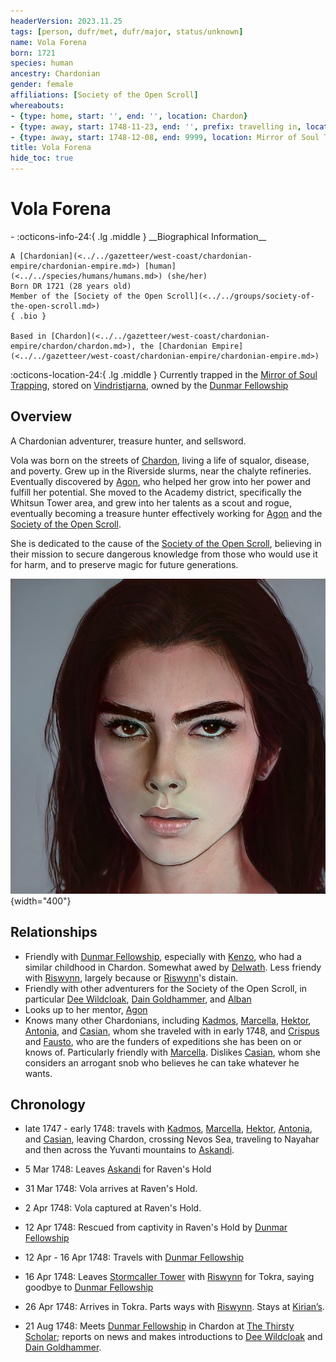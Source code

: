 ```yaml
---
headerVersion: 2023.11.25
tags: [person, dufr/met, dufr/major, status/unknown]
name: Vola Forena
born: 1721
species: human
ancestry: Chardonian
gender: female
affiliations: [Society of the Open Scroll]
whereabouts:
- {type: home, start: '', end: '', location: Chardon}
- {type: away, start: 1748-11-23, end: '', prefix: travelling in, location: Dunmar}
- {type: away, start: 1748-12-08, end: 9999, location: Mirror of Soul Trapping}
title: Vola Forena
hide_toc: true
---
```


# Vola Forena
<div class="grid cards ext-narrow-margin ext-one-column" markdown>
- :octicons-info-24:{ .lg .middle } __Biographical Information__

    A [Chardonian](<../../gazetteer/west-coast/chardonian-empire/chardonian-empire.md>) [human](<../../species/humans/humans.md>) (she/her)  
    Born DR 1721 (28 years old)  
    Member of the [Society of the Open Scroll](<../../groups/society-of-the-open-scroll.md>)  
    { .bio }

    Based in [Chardon](<../../gazetteer/west-coast/chardonian-empire/chardon/chardon.md>), the [Chardonian Empire](<../../gazetteer/west-coast/chardonian-empire/chardonian-empire.md>)
</div>

:octicons-location-24:{ .lg .middle } Currently trapped in the [Mirror of Soul Trapping](<../../campaigns/dunmari-frontier/treasure/treasure-from-agata/mirror-of-soul-trapping.md>), stored on [Vindristjarna](<../../things/ships/vindristjarna.md>), owned by the [Dunmar Fellowship](<../pcs/dunmar-fellowship/dunmar-fellowship.md>)


## Overview

A Chardonian adventurer, treasure hunter, and sellsword.

Vola was born on the streets of [Chardon](<../../gazetteer/west-coast/chardonian-empire/chardon/chardon.md>), living a life of squalor, disease, and poverty. Grew up in the Riverside slurms, near the chalyte refineries.  Eventually discovered by [Agon](<./agon.md>), who helped her grow into her power and fulfill her potential.  She moved to the Academy district, specifically the Whitsun Tower area, and grew into her talents as a scout and rogue, eventually becoming a treasure hunter effectively working for [Agon](<./agon.md>) and the [Society of the Open Scroll](<../../groups/society-of-the-open-scroll.md>). 

She is dedicated to the cause of the [Society of the Open Scroll](<../../groups/society-of-the-open-scroll.md>), believing in their mission to secure dangerous knowledge from those who would use it for harm, and to preserve magic for future generations.



![Vola](../../assets/vola.png){width="400"}

## Relationships

- Friendly with [Dunmar Fellowship](<../pcs/dunmar-fellowship/dunmar-fellowship.md>), especially with [Kenzo](<../pcs/dunmar-fellowship/kenzo.md>), who had a similar childhood in Chardon. Somewhat awed by [Delwath](<../pcs/dunmar-fellowship/delwath.md>). Less friendy with [Riswynn](<../pcs/dunmar-fellowship/riswynn.md>), largely because or [Riswynn](<../pcs/dunmar-fellowship/riswynn.md>)'s distain. 
- Friendly with other adventurers for the Society of the Open Scroll, in particular [Dee Wildcloak](<../halflings/dee-wildcloak.md>), [Dain Goldhammer](<../dwarves/dain-goldhammer.md>), and [Alban](<./alban.md>)
- Looks up to her mentor, [Agon](<./agon.md>)
- Knows many other Chardonians, including [Kadmos](<./kadmos.md>), [Marcella](<./marcella.md>), [Hektor](<./hektor.md>), [Antonia](<./antonia.md>), and [Casian](<./casian.md>), whom she traveled with in early 1748, and [Crispus](<./crispus.md>) and [Fausto](<./fausto.md>), who are the funders of expeditions she has been on or knows of. Particularly friendly with [Marcella](<./marcella.md>). Dislikes [Casian](<./casian.md>), whom she considers an arrogant snob who believes he can take whatever he wants. 

## Chronology

- late 1747 - early 1748: travels with [Kadmos](<./kadmos.md>), [Marcella](<./marcella.md>), [Hektor](<./hektor.md>), [Antonia](<./antonia.md>), and [Casian](<./casian.md>), leaving Chardon, crossing Nevos Sea, traveling to Nayahar and then across the Yuvanti mountains to [Askandi](<../../gazetteer/greater-dunmar/realms/dunmar/central-dunmar/askandi.md>).  

- 5 Mar 1748: Leaves [Askandi](<../../gazetteer/greater-dunmar/realms/dunmar/central-dunmar/askandi.md>) for Raven's Hold
- 31 Mar 1748: Vola arrives at Raven's Hold. 
- 2 Apr 1748: Vola captured at Raven's Hold. 
- 12 Apr 1748: Rescued from captivity in Raven's Hold by [Dunmar Fellowship](<../pcs/dunmar-fellowship/dunmar-fellowship.md>)
- 12 Apr - 16 Apr 1748: Travels with [Dunmar Fellowship](<../pcs/dunmar-fellowship/dunmar-fellowship.md>)
- 16 Apr 1748: Leaves [Stormcaller Tower](<../../gazetteer/greater-dunmar/dunmari-basin/stormcaller-tower.md>) with [Riswynn](<../pcs/dunmar-fellowship/riswynn.md>) for Tokra, saying goodbye to [Dunmar Fellowship](<../pcs/dunmar-fellowship/dunmar-fellowship.md>)
- 26 Apr 1748: Arrives in Tokra. Parts ways with [Riswynn](<../pcs/dunmar-fellowship/riswynn.md>). Stays at [Kirian’s](<../../gazetteer/greater-dunmar/realms/dunmar/central-dunmar/tokra/kirians.md>). 

- 21 Aug 1748: Meets [Dunmar Fellowship](<../pcs/dunmar-fellowship/dunmar-fellowship.md>) in Chardon at [The Thirsty Scholar](<../../gazetteer/west-coast/chardonian-empire/chardon/the-thirsty-scholar.md>); reports on news and makes introductions to [Dee Wildcloak](<../halflings/dee-wildcloak.md>) and [Dain Goldhammer](<../dwarves/dain-goldhammer.md>).  
